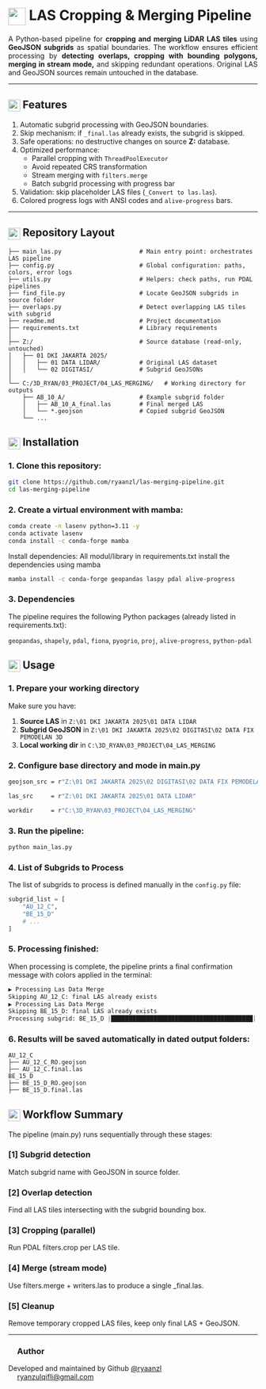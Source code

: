 # <img src="https://www.svgrepo.com/show/182472/location-maps-and-location.svg" width="35" style="vertical-align:middle"/> LAS Cropping & Merging Pipeline
<p align="justify"> A Python-based pipeline for <b>cropping and merging LiDAR LAS tiles</b> using <b>GeoJSON subgrids</b> as spatial boundaries. The workflow ensures efficient processing by <b>detecting overlaps, cropping with bounding polygons, merging in stream mode,</b> and skipping redundant operations. Original LAS and GeoJSON sources remain untouched in the database. </p>

---

## <img src="https://www.svgrepo.com/show/181070/route-gps.svg" width="24" style="vertical-align:middle"/> Features

1. Automatic subgrid processing with GeoJSON boundaries.  
2. Skip mechanism: if `_final.las` already exists, the subgrid is skipped.  
3. Safe operations: no destructive changes on source **Z:** database.  
4. Optimized performance:  
   - Parallel cropping with `ThreadPoolExecutor`  
   - Avoid repeated CRS transformation  
   - Stream merging with `filters.merge`  
   - Batch subgrid processing with progress bar  
5. Validation: skip placeholder LAS files (`_Convert to las.las`).  
6. Colored progress logs with ANSI codes and `alive-progress` bars.  
---
## <img src="https://www.svgrepo.com/show/181175/folder-folder.svg" width="24" style="vertical-align:middle"/> Repository Layout
```
├── main_las.py                      # Main entry point: orchestrates LAS pipeline
├── config.py                        # Global configuration: paths, colors, error logs
├── utils.py                         # Helpers: check paths, run PDAL pipelines
├── find_file.py                     # Locate GeoJSON subgrids in source folder
├── overlaps.py                      # Detect overlapping LAS tiles with subgrid
├── readme.md                        # Project documentation
├── requirements.txt                 # Library requirements
│
├── Z:/                              # Source database (read-only, untouched)
│   ├── 01 DKI JAKARTA 2025/
│   │   ├── 01 DATA LIDAR/           # Original LAS dataset
│   │   └── 02 DIGITASI/             # Subgrid GeoJSONs
│
└── C:/3D_RYAN/03_PROJECT/04_LAS_MERGING/   # Working directory for outputs
    ├── AB_10_A/                     # Example subgrid folder
    │   ├── AB_10_A_final.las        # Final merged LAS
    │   └── *.geojson                # Copied subgrid GeoJSON
    └── ...
```
## <img src="https://www.svgrepo.com/show/182434/levels-controls.svg" width="24" style="vertical-align:middle"/> Installation
### 1. Clone this repository:
```bash
git clone https://github.com/ryaanzl/las-merging-pipeline.git
cd las-merging-pipeline
```

### 2. Create a virtual environment with mamba:
```bash
comda create -n lasenv python=3.11 -y
conda activate lasenv
conda install -c conda-forge mamba
```

Install dependencies:
All modul/library in requirements.txt
install the dependencies using mamba

```bash
mamba install -c conda-forge geopandas laspy pdal alive-progress
```

### 3. Dependencies

The pipeline requires the following Python packages (already listed in requirements.txt):

`geopandas`, `shapely`, `pdal`, `fiona`, `pyogrio`, `proj`, `alive-progress`, `python-pdal`

## <img src="https://www.svgrepo.com/show/180902/location-location.svg" width="24" style="vertical-align:middle"/> Usage

### 1. Prepare your working directory
Make sure you have:
1. **Source LAS** in `Z:\01 DKI JAKARTA 2025\01 DATA LIDAR`
2. **Subgrid GeoJSON** in `Z:\01 DKI JAKARTA 2025\02 DIGITASI\02 DATA FIX PEMODELAN 3D`
3. **Local working dir** in `C:\3D_RYAN\03_PROJECT\04_LAS_MERGING`

### 2. Configure base directory and mode in main.py

```bash
geojson_src = r"Z:\01 DKI JAKARTA 2025\02 DIGITASI\02 DATA FIX PEMODELAN 3D"
```
```bash
las_src     = r"Z:\01 DKI JAKARTA 2025\01 DATA LIDAR"
```
```bash
workdir     = r"C:\3D_RYAN\03_PROJECT\04_LAS_MERGING"
```
### 3. Run the pipeline:
````bash
python main_las.py
````

### 4. List of Subgrids to Process
The list of subgrids to process is defined manually in the `config.py` file:
```python
subgrid_list = [
    "AU_12_C",
    "BE_15_D"
    # ...
]
```

### 5. Processing finished:
When processing is complete, the pipeline prints a final confirmation message with colors applied in the terminal:
```python
▶ Processing Las Data Merge
Skipping AU_12_C: final LAS already exists
▶ Processing Las Data Merge
Skipping BE_15_D: final LAS already exists
Processing subgrid: BE_15_D |████████████████████████████████████████| 2/2 [100%] in 0.0s (404.23/s)
```
### 6. Results will be saved automatically in dated output folders:
````
AU_12_C
├── AU_12_C_RO.geojson
├── AU_12_C.final.las
BE_15_D
├── BE_15_D_RO.geojson
├── BE_15_D.final.las
````

## <img src="https://www.svgrepo.com/show/180846/briefcase-travel.svg" width="24" style="vertical-align:middle"/> Workflow Summary

The pipeline (main.py) runs sequentially through these stages:
### [1] Subgrid detection
Match subgrid name with GeoJSON in source folder.

### [2] Overlap detection
Find all LAS tiles intersecting with the subgrid bounding box.

### [3] Cropping (parallel)
Run PDAL filters.crop per LAS tile.

### [4] Merge (stream mode)
Use filters.merge + writers.las to produce a single _final.las.

### [5] Cleanup
Remove temporary cropped LAS files, keep only final LAS + GeoJSON.

---

### <img src="https://www.svgrepo.com/show/181069/user-social.svg" width="14" style="vertical-align:middle"/> Author
Developed and maintained by Github [@ryaanzl](https://github.com/ryaanzl)  
<img src="https://www.svgrepo.com/show/180848/attach-tool.svg" width="14" style="vertical-align:middle"/> [ryanzulqifli@gmail.com](mailto:ryanzulqifli@gmail.com)
